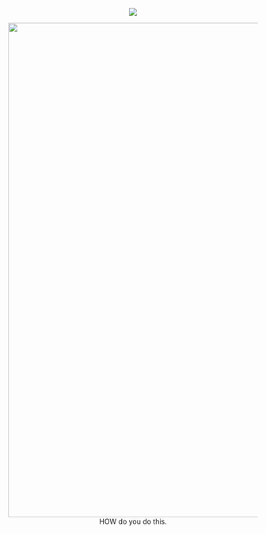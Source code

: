 <div align="center">

![](https://komarev.com/ghpvc/?username=gummysharks&label=%20★ᬊ%20&style=for-the-badge&color=A1A0D5)
<div id="header" align="center">
  <img src="https://files.catbox.moe/dgnkv9.gif" width="1000"/>
</div>
HOW do you do this.
